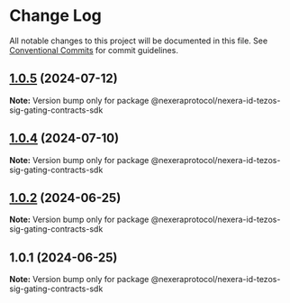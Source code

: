 # Change Log

All notable changes to this project will be documented in this file.
See [Conventional Commits](https://conventionalcommits.org) for commit guidelines.

## [1.0.5](https://github.com/NexeraProtocol/NexeraIDSigGatingContracts/compare/@nexeraprotocol/nexera-id-tezos-sig-gating-contracts-sdk@1.0.4...@nexeraprotocol/nexera-id-tezos-sig-gating-contracts-sdk@1.0.5) (2024-07-12)

**Note:** Version bump only for package @nexeraprotocol/nexera-id-tezos-sig-gating-contracts-sdk





## [1.0.4](https://github.com/NexeraProtocol/NexeraIDSigGatingContracts/compare/@nexeraprotocol/nexera-id-tezos-sig-gating-contracts-sdk@1.0.2...@nexeraprotocol/nexera-id-tezos-sig-gating-contracts-sdk@1.0.4) (2024-07-10)

**Note:** Version bump only for package @nexeraprotocol/nexera-id-tezos-sig-gating-contracts-sdk





## [1.0.2](https://github.com/NexeraProtocol/NexeraIDSigGatingContracts/compare/@nexeraprotocol/nexera-id-tezos-sig-gating-contracts-sdk@1.0.1...@nexeraprotocol/nexera-id-tezos-sig-gating-contracts-sdk@1.0.2) (2024-06-25)

**Note:** Version bump only for package @nexeraprotocol/nexera-id-tezos-sig-gating-contracts-sdk





## 1.0.1 (2024-06-25)

**Note:** Version bump only for package @nexeraprotocol/nexera-id-tezos-sig-gating-contracts-sdk
